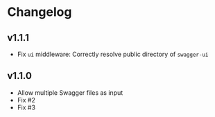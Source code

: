# Changelog

## v1.1.1

- Fix `ui` middleware: Correctly resolve public directory of `swagger-ui`

## v1.1.0

- Allow multiple Swagger files as input
- Fix #2
- Fix #3
